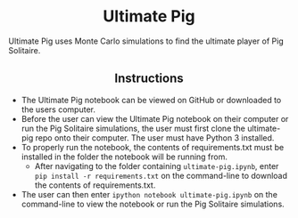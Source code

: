 # <div align="center">Ultimate Pig</div>

Ultimate Pig uses Monte Carlo simulations to find the ultimate player of Pig Solitaire.

## <div align="center">Instructions</div>


* The Ultimate Pig notebook can be viewed on GitHub or downloaded to the users computer.
* Before the user can view the Ultimate Pig notebook on their computer or run the Pig Solitaire simulations, the user must first clone the ultimate-pig repo onto their computer. The user must have Python 3 installed.
* To properly run the notebook, the contents of requirements.txt must be installed in the folder the notebook will be running from.
  * After navigating to the folder containing `ultimate-pig.ipynb`, enter `pip install -r requirements.txt` on the command-line to download the contents of requirements.txt.
* The user can then enter `ipython notebook ultimate-pig.ipynb` on the command-line to view the notebook or run the Pig Solitaire simulations.
